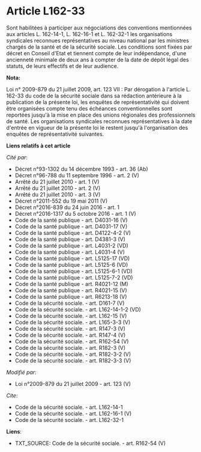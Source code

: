 # Article L162-33

Sont habilitées à participer aux négociations des conventions mentionnées aux articles L. 162-14-1, L. 162-16-1 et L.
162-32-1 les organisations syndicales reconnues représentatives au niveau national par les ministres chargés de la santé et
de la sécurité sociale. Les conditions sont fixées par décret en Conseil d'Etat et tiennent compte de leur indépendance,
d'une ancienneté minimale de deux ans à compter de la date de dépôt légal des statuts, de leurs effectifs et de leur
audience.

**Nota:**

Loi n° 2009-879 du 21 juillet 2009, art. 123 VII : Par dérogation à l'article L. 162-33 du code de la sécurité sociale dans
sa rédaction antérieure à la publication de la présente loi, les enquêtes de représentativité qui doivent être organisées
compte tenu des échéances conventionnelles sont reportées jusqu'à la mise en place des unions régionales des professionnels
de santé. Les organisations syndicales reconnues représentatives à la date d'entrée en vigueur de la présente loi le restent
jusqu'à l'organisation des enquêtes de représentativité suivantes.

**Liens relatifs à cet article**

_Cité par_:

  - Décret n°93-1302 du 14 décembre 1993 - art. 36 (Ab)
  - Décret n°96-788 du 11 septembre 1996 - art. 2 (V)
  - Arrêté du 21 juillet 2010 - art. 1 (V)
  - Arrêté du 21 juillet 2010 - art. 2 (V)
  - Arrêté du 21 juillet 2010 - art. 3 (V)
  - Décret n°2011-552 du 19 mai 2011 (V)
  - Décret n°2016-839 du 24 juin 2016 - art. 1
  - Décret n°2016-1317 du 5 octobre 2016 - art. 1 (V)
  - Code de la santé publique - art. D4031-16 (V)
  - Code de la santé publique - art. D4031-17 (V)
  - Code de la santé publique - art. D4122-4-2 (V)
  - Code de la santé publique - art. D4381-3 (V)
  - Code de la santé publique - art. L4031-2 (VD)
  - Code de la santé publique - art. L4031-4 (V)
  - Code de la santé publique - art. L5125-17 (VD)
  - Code de la santé publique - art. L5125-6 (VD)
  - Code de la santé publique - art. L5125-6-1 (VD)
  - Code de la santé publique - art. L5125-7-2 (VD)
  - Code de la santé publique - art. R4021-12 (M)
  - Code de la santé publique - art. R4021-15 (V)
  - Code de la santé publique - art. R6213-18 (V)
  - Code de la sécurité sociale. - art. D161-7 (V)
  - Code de la sécurité sociale. - art. L162-14-1-2 (VD)
  - Code de la sécurité sociale. - art. L162-15 (V)
  - Code de la sécurité sociale. - art. L165-3-3 (V)
  - Code de la sécurité sociale. - art. R147-3 (V)
  - Code de la sécurité sociale. - art. R147-4 (V)
  - Code de la sécurité sociale. - art. R162-54 (V)
  - Code de la sécurité sociale. - art. R182-3 (V)
  - Code de la sécurité sociale. - art. R182-3-2 (V)
  - Code de la sécurité sociale. - art. R182-3-3 (V)

_Modifié par_:

  - Loi n°2009-879 du 21 juillet 2009 - art. 123 (V)

_Cite_:

  - Code de la sécurité sociale. - art. L162-14-1
  - Code de la sécurité sociale. - art. L162-16-1 (V)
  - Code de la sécurité sociale. - art. L162-32-1

**Liens**:

  - TXT_SOURCE: Code de la sécurité sociale. - art. R162-54 (V)
